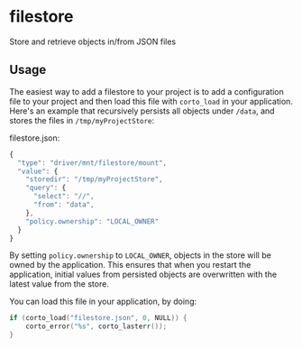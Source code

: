 # filestore
Store and retrieve objects in/from JSON files

## Usage
The easiest way to add a filestore to your project is to add a configuration file to your project and then load this file with `corto_load` in your application. Here's an example that recursively persists all objects under `/data`, and stores the files in `/tmp/myProjectStore`:

filestore.json:
```javascript
{
  "type": "driver/mnt/filestore/mount",
  "value": {
    "storedir": "/tmp/myProjectStore",
    "query": {
      "select": "//",
      "from": "data",
    },
    "policy.ownership": "LOCAL_OWNER"
  }
}
```
By setting `policy.ownership` to `LOCAL_OWNER`, objects in the store will be owned by the application. This ensures that when you restart the application, initial values from persisted objects are overwritten with the latest value from the store.

You can load this file in your application, by doing:
```c
if (corto_load("filestore.json", 0, NULL)) {
    corto_error("%s", corto_lasterr());
}
```
